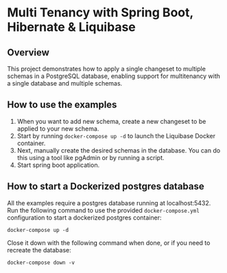 # Multi Tenancy with Spring Boot, Hibernate & Liquibase

## Overview

This project demonstrates how to apply a single changeset to multiple schemas in a PostgreSQL database, enabling support
for multitenancy with a single database and multiple schemas.

## How to use the examples

1. When you want to add new schema, create a new changeset to be applied to your new schema.
2. Start by running `docker-compose up -d` to launch the Liquibase Docker container.
3. Next, manually create the desired schemas in the database. You can do this using a tool like pgAdmin or by running a
   script.
4. Start spring boot application.

## How to start a Dockerized postgres database

All the examples require a postgres database running at localhost:5432. Run the following command
to use the provided `docker-compose.yml` configuration to start a dockerized postgres
container:

```
docker-compose up -d
```

Close it down with the following command when done, or if you need to recreate the database:

```
docker-compose down -v
```